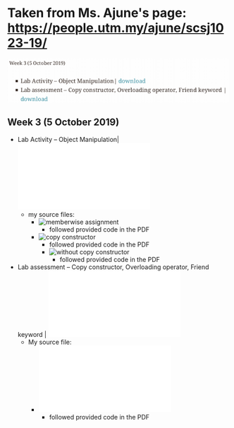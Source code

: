 # Taken from Ms. Ajune's page: https://people.utm.my/ajune/scsj1023-19/

![week_03.png](week_03.png?raw=true)

## Week 3 (5 October 2019)

* Lab Activity – Object Manipulation| ![download](Activity.pdf)
    * my source files:
        * ![memberwise assignment](lab_activity_–_object_manipulation/01_memberwise_assignment)
            * followed provided code in the PDF
        * ![copy constructor](lab_activity_–_object_manipulation/02_copy_constructor)
            * followed provided code in the PDF
            * ![without copy constructor](lab_activity_–_object_manipulation/02_copy_constructor/02a_without_copy_constructor)
                * followed provided code in the PDF
* Lab assessment – Copy constructor, Overloading operator, Friend keyword | ![download](copyconstructor.pdf)
    * My source file:
        * ![copy constructor](lab_assessment_–_copy_constructor/copy_constructor.cpp)
            * followed provided code in the PDF